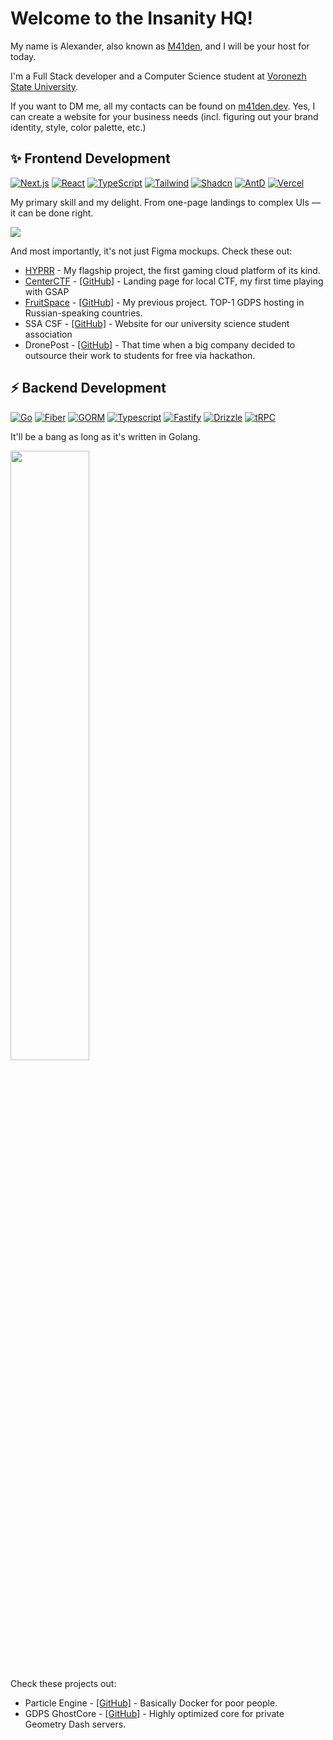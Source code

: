 # Welcome to the Insanity HQ!

My name is Alexander, also known as [M41den](https://m41den.dev), and I will be your host for today.

I'm a Full Stack developer and a Computer Science student at [Voronezh State University](https://vsu.ru/).

If you want to DM me, all my contacts can be found on [m41den.dev](https://m41den.dev). 
Yes, I can create a website for your business needs (incl. figuring out your brand identity, style, color palette, etc.)

## ✨ Frontend Development
[![Next.js](https://img.shields.io/badge/Next.js-000000?style=for-the-badge&logo=next.js&logoColor=white)](https://nextjs.org/)
[![React](https://img.shields.io/badge/React-000000?style=for-the-badge&logo=react&logoColor=white)](https://react.dev/)
[![TypeScript](https://img.shields.io/badge/TypeScript-000000?style=for-the-badge&logo=typescript&logoColor=white)](https://www.typescriptlang.org/)
[![Tailwind](https://img.shields.io/badge/Tailwind-000000?style=for-the-badge&logo=tailwind-css&logoColor=white)](https://tailwindcss.com/)
[![Shadcn](https://img.shields.io/badge/shadcn-000000?style=for-the-badge&logo=shadcn/ui&logoColor=white)](https://shadcn.com/)
[![AntD](https://img.shields.io/badge/AntD-000000?style=for-the-badge&logo=antdesign&logoColor=white)](https://ant.design/)
[![Vercel](https://img.shields.io/badge/Vercel-000000?style=for-the-badge&logo=vercel&logoColor=white)](https://vercel.com/)

My primary skill and my delight. 
From one-page landings to complex UIs — it can be done right.

![](.github/img/webshowcase.png)

And most importantly, it's not just Figma mockups. Check these out:

* [HYPRR](https://hyprr.space/) - My flagship project, the first gaming cloud platform of its kind.
* [CenterCTF](https://centerctf.ru/) - [[GitHub]](https://github.com/m41denx/centerctf.ru) - Landing page for local CTF, my first time playing with GSAP
* [FruitSpace](https://fruitspace.ru/) - [[GitHub]](https://github.com/FruitSpace/fruitspace.ru) - My previous project. TOP-1 GDPS hosting in Russian-speaking countries.
* SSA CSF - [[GitHub]](https://github.com/m41denx/ssa-csf) - Website for our university science student association
* DronePost - [[GitHub]](https://github.com/m41denx/drone-frontend) - That time when a big company decided to outsource their work to students for free via hackathon.

## ⚡ Backend Development

[![Go](https://img.shields.io/badge/Golang-000000?style=for-the-badge&logo=go&logoColor=white)](https://golang.org/)
[![Fiber](https://img.shields.io/badge/Fiber-000000?style=for-the-badge&logo=fiber&logoColor=white)](https://gofiber.io/)
[![GORM](https://img.shields.io/badge/GORM-000000?style=for-the-badge&logo=gorm&logoColor=white)](https://gorm.io/)
[![Typescript](https://img.shields.io/badge/TypeScript-000000?style=for-the-badge&logo=typescript&logoColor=white)](https://www.typescriptlang.org/)
[![Fastify](https://img.shields.io/badge/Fastify-000000?style=for-the-badge&logo=fastify&logoColor=white)](https://www.fastify.io/)
[![Drizzle](https://img.shields.io/badge/Drizzle-000000?style=for-the-badge&logo=drizzle&logoColor=white)](https://drizzle.orm.org/)
[![tRPC](https://img.shields.io/badge/tRPC-000000?style=for-the-badge&logo=trpc&logoColor=white)](https://trpc.io/)

It'll be a bang as long as it's written in Golang.

<img src=".github/img/3go.png" width="50%" />

Check these projects out:

- Particle Engine - [[GitHub]](https://github.com/m41denx/particle-engine) - Basically Docker for poor people.
- GDPS GhostCore - [[GitHub]](https://github.com/FruitSpace/GDPSGhostCore) - Highly optimized core for private Geometry Dash servers.
